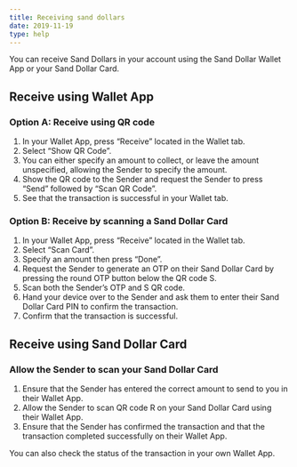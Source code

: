 ```yaml
---
title: Receiving sand dollars
date: 2019-11-19
type: help
---
```


You can receive Sand Dollars in your account using the Sand Dollar Wallet App or your Sand Dollar Card.

## Receive using Wallet App

### Option A: Receive using QR code

1.  In your Wallet App, press “Receive” located in the Wallet tab.
2. Select “Show QR Code”.
3. You can either specify an amount to collect, or leave the amount unspecified, allowing the Sender to specify the amount.
4. Show the QR code to the Sender and request the Sender to press “Send” followed by “Scan QR Code”.
5. See that the transaction is successful in your Wallet tab.

### Option B: Receive by scanning a Sand Dollar Card

1. In your Wallet App, press “Receive” located in the Wallet tab.
2. Select “Scan Card”.
3. Specify an amount then press “Done”.
4. Request the Sender to generate an OTP on their Sand Dollar Card by pressing the round OTP button below the QR code S.
5. Scan both the Sender’s OTP and S QR code.
6. Hand your device over to the Sender and ask them to enter their Sand Dollar Card PIN to confirm the transaction.
7. Confirm that the transaction is successful.

## Receive using Sand Dollar Card

### Allow the Sender to scan your Sand Dollar Card

1. Ensure that the Sender has entered the correct amount to send to you in their Wallet App.
2. Allow the Sender to scan QR code R on your Sand Dollar Card using their Wallet App.
3. Ensure that the Sender has confirmed the transaction and that the transaction completed successfully on their Wallet App.

You can also check the status of the transaction in your own Wallet App.
